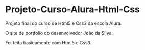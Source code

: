 # Projeto-Curso-Alura-Html-Css
Projeto final do curso de Html5 e Css3 da escola Alura.

O site de portfolio do desenvolvedor João da Silva.

Foi feita basicamente com Html5 e Css3.
